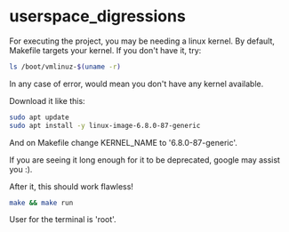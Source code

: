 # userspace_digressions

For executing the project, you may be needing a linux kernel.
By default, Makefile targets your kernel. If you don't have it, try:
```bash
ls /boot/vmlinuz-$(uname -r)
```

In any case of error, would mean you don't have any kernel available.

Download it like this:
```bash
sudo apt update
sudo apt install -y linux-image-6.8.0-87-generic
```
And on Makefile change KERNEL_NAME to '6.8.0-87-generic'.

If you are seeing it long enough for it to be deprecated, google may assist you :).

After it, this should work flawless!
```bash
make && make run
```

User for the terminal is 'root'.
